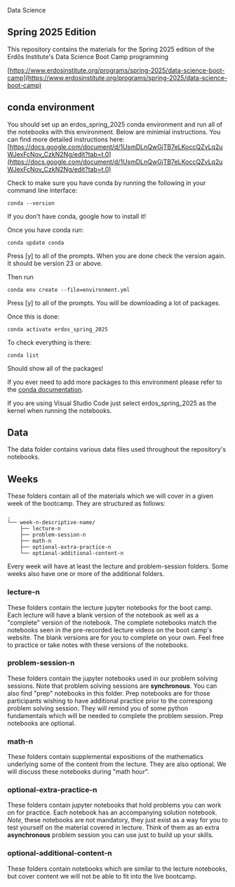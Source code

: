 Data Science
## Spring 2025 Edition

This repository contains the materials for the Spring 2025 edition of the Erdős Institute's Data Science Boot Camp programming

[https://www.erdosinstitute.org/programs/spring-2025/data-science-boot-camp](https://www.erdosinstitute.org/programs/spring-2025/data-science-boot-camp) 

## conda environment

You should set up an erdos_spring_2025 conda environment and run all of the notebooks with this environment. Below are minimial instructions.  You can find more detailed instructions here: [https://docs.google.com/document/d/1UsmDLnQwGjTB7eLKoccQZvLq2uWJexFcNov_CzkN2Ng/edit?tab=t.0](https://docs.google.com/document/d/1UsmDLnQwGjTB7eLKoccQZvLq2uWJexFcNov_CzkN2Ng/edit?tab=t.0)

Check to make sure you have conda by running the following in your command line interface:

    conda --version

If you don't have conda, google how to install it!

Once you have conda run:

    conda update conda

Press [y] to all of the prompts.  When you are done check the version again.  It should be version 23 or above.

Then run 

    conda env create --file=environment.yml

Press [y] to all of the prompts.  You will be downloading a lot of packages.

Once this is done:

    conda activate erdos_spring_2025

To check everything is there:

    conda list

Should show all of the packages!

If you ever need to add more packages to this environment please refer to the [conda documentation](https://docs.conda.io/projects/conda/en/latest/user-guide/tasks/manage-pkgs.html#installing-packages).

If you are using Visual Studio Code just select erdos_spring_2025 as the kernel when running the notebooks.

## Data

The data folder contains various data files used throughout the repository's notebooks.

## Weeks

These folders contain all of the materials which we will cover in a given week of the bootcamp.  They are structured as follows:

    .
    └── week-n-descriptive-name/
        ├── lecture-n
        ├── problem-session-n
        ├── math-n
        ├── optional-extra-practice-n
        └── optional-additional-content-n


Every week will have at least the lecture and problem-session folders.  Some weeks also have one or more of the additional folders.

### lecture-n

These folders contain the lecture jupyter notebooks for the boot camp. Each lecture will have a blank version of the notebook as well as a "complete" version of the notebook. The complete notebooks match the notebooks seen in the pre-recorded lecture videos on the boot camp's website. The blank versions are for you to complete on your own. Feel free to practice or take notes with these versions of the notebooks. 

### problem-session-n

These folders contain the jupyter notebooks used in our problem solving sessions.  Note that problem solving sessions are **synchronous**. You can also find "prep" notebooks in this folder. Prep notebooks are for those participants wishing to have additional practice prior to the correspong problem solving session. They will remind you of some python fundamentals which will be needed to complete the problem session.  Prep notebooks are optional.

### math-n

These folders contain supplemental expositions of the mathematics underlying some of the content from the lecture.  They are also optional.  We will discuss these notebooks during "math hour".

### optional-extra-practice-n

These folders contain jupyter notebooks that hold problems you can work on for practice. Each notebook has an accompanying solution notebook. <i>Note</i>, these notebooks are not mandatory, they just exist as a way for you to test yourself on the material covered in lecture.  Think of them as an extra **asynchronous** problem session you can use just to build up your skills.

### optional-additional-content-n

These folders contain notebooks which are similar to the lecture notebooks, but cover content we will not be able to fit into the live bootcamp.

